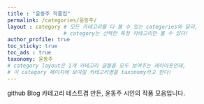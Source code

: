 ```yaml
---
title : "윤동주 작품집"
permalink: /categories/윤동주/
layout : category # 모든 카테고리를 다 볼 수 있는 categories와 달리,
                  # category는 선택한 특정 카테고리만 볼 수 있다!
author_profile: true
toc_sticky: true
toc_ads : true
taxonomy: 윤동주
# category layout은 1개 카테고리 글들을 모두 보여주는 레이아웃인데,
# 이 category 페이지에 보여질 카테고리명을 taxonomy라고 한다!
---
```


github Blog 카테고리 테스트겸 만든, 윤동주 시인의 작품 모음입니다.